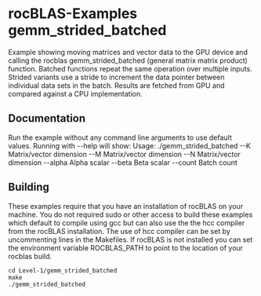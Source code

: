# rocBLAS-Examples gemm_strided_batched
Example showing moving matrices and vector data to the GPU device and calling the rocblas gemm_strided_batched (general matrix matrix product) function. Batched functions repeat the same operation over multiple inputs.  Strided variants use a stride to increment the data pointer between individual data sets in the batch. Results are fetched from GPU and compared against a CPU implementation.

## Documentation
Run the example without any command line arguments to use default values.
Running with --help will show:
Usage: ./gemm_strided_batched
  --K <value>              Matrix/vector dimension
  --M <value>              Matrix/vector dimension
  --N <value>              Matrix/vector dimension
  --alpha <value>          Alpha scalar
  --beta <value>           Beta scalar
  --count <value>          Batch count

## Building
These examples require that you have an installation of rocBLAS on your machine.  You do not required sudo or other access to build these examples which default to compile using gcc but can also use the the hcc compiler from the rocBLAS installation.   The use of hcc compiler can be set by uncommenting lines in the Makefiles.  If rocBLAS is not installed you can set the environment variable ROCBLAS_PATH to point to the location of your rocblas build.

    cd Level-1/gemm_strided_batched 
    make
    ./gemm_strided_batched
 